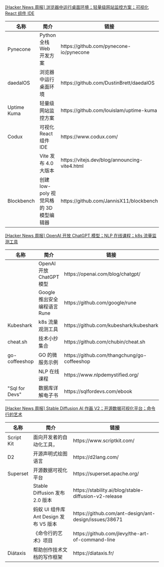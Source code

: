 [[Hacker News 周报] 浏览器中运行桌面环境；轻量级网站监控方案；可视化 React 组件
IDE](https://www.bilibili.com/video/BV1Gv4y197md)
<table>
  <theader>
    <th>名称</th>
    <th>简介</th>
    <th>链接</th>
  </theader>
  <tbody>
    <tr>
      <td>Pynecone</td>
      <td>Python 全栈 Web 开发方案</td>
      <td>https://github.com/pynecone-io/pynecone</td>
    </tr><tr>
      <td>daedalOS</td>
      <td>浏览器中运行桌面环境</td>
      <td>https://github.com/DustinBrett/daedalOS</td>
    </tr><tr>
      <td>Uptime Kuma</td>
      <td>轻量级网站监控方案</td>
      <td>https://github.com/louislam/uptime-kuma</td>
    </tr><tr>
      <td>Codux</td>
      <td>可视化 React 组件 IDE</td>
      <td>https://www.codux.com/</td>
    </tr><tr>
      <td></td>
      <td>Vite 发布 4.0 大版本</td>
      <td>https://vitejs.dev/blog/announcing-vite4.html</td>
    </tr><tr>
      <td>Blockbench</td>
      <td>创建 low-poly 视觉风格的 3D 模型编辑器</td>
      <td>https://github.com/JannisX11/blockbench</td>
    </tr>
  </tbody>
</table>

[[Hacker News 周报] OpenAI 开放 ChatGPT 模型；NLP 在线课程；k8s
流量监测工具](https://www.bilibili.com/video/BV1tP4y1Q7Vt)
<table>
  <theader>
    <th>名称</th>
    <th>简介</th>
    <th>链接</th>
  </theader>
  <tbody>
    <tr>
      <td></td>
      <td>OpenAI 开放 ChatGPT 模型</td>
      <td>https://openai.com/blog/chatgpt/</td>
    </tr><tr>
      <td></td>
      <td>Google 推出安全编程语言 Rune</td>
      <td>https://github.com/google/rune</td>
    </tr><tr>
      <td>Kubeshark</td>
      <td>k8s 流量观测工具</td>
      <td>https://github.com/kubeshark/kubeshark</td>
    </tr><tr>
      <td>cheat.sh</td>
      <td>技术小抄集合</td>
      <td>https://github.com/chubin/cheat.sh</td>
    </tr><tr>
      <td>go-coffeeshop</td>
      <td>GO 的微服务示例</td>
      <td>https://github.com/thangchung/go-coffeeshop</td>
    </tr><tr>
      <td></td>
      <td>NLP 在线课程</td>
      <td>https://www.nlpdemystified.org/</td>
    </tr><tr>
      <td>"Sql for Devs"</td>
      <td>数据库详解电子书</td>
      <td>https://sqlfordevs.com/ebook</td>
    </tr>
  </tbody>
</table>

[[Hacker News 周报] Stable Diffusion AI 作画
V2；开源数据可视化平台；命令行的艺术](https://www.bilibili.com/video/BV1Z24y1C793)
<table>
  <theader>
    <th>名称</th>
    <th>简介</th>
    <th>链接</th>
  </theader>
  <tbody>
    <tr>
      <td>Script Kit</td>
      <td>面向开发者的自动化工具，</td>
      <td>https://www.scriptkit.com/</td>
    </tr><tr>
      <td>D2</td>
      <td>开源声明式绘图语言</td>
      <td>https://d2lang.com/</td>
    </tr><tr>
      <td>Superset</td>
      <td>开源数据可视化平台</td>
      <td>https://superset.apache.org/</td>
    </tr><tr>
      <td></td>
      <td>Stable Diffusion 发布 2.0 版本</td>
      <td>https://stability.ai/blog/stable-diffusion-v2-release</td>
    </tr><tr>
      <td></td>
      <td>蚂蚁 UI 组件库 Ant Design 发布 V5 版本</td>
      <td>https://github.com/ant-design/ant-design/issues/38671</td>
    </tr><tr>
      <td></td>
      <td>《命令行的艺术》项目</td>
      <td>https://github.com/jlevy/the-art-of-command-line</td>
    </tr><tr>
      <td>Diátaxis</td>
      <td>帮助创作技术文档的写作框架</td>
      <td>https://diataxis.fr/</td>
    </tr>
  </tbody>
</table>